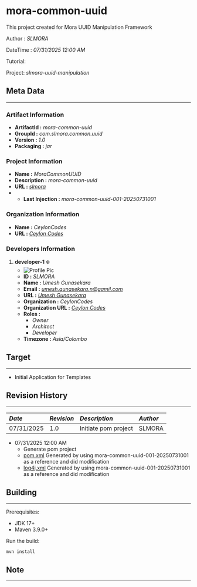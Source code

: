 [//]: # " Copyright (c) 2025 CeylonCodes and/or its affiliates. All rights reserved. "

# mora-common-uuid

This project created for Mora UUID Manipulation Framework

Author : _SLMORA_

DateTime : _07/31/2025 12:00 AM_

Tutorial: 

Project: _slmora-uuid-manipulation_

## Meta Data

---

### Artifact Information
- **ArtifactId :** _mora-common-uuid_
- **GroupId :** _com.slmora.common.uuid_
- **Version :** _1.0_
- **Packaging :** _jar_

### Project Information
- **Name :** _MoraCommonUUID_
- **Description :** _mora-common-uuid_
- **URL :** _[slmora](http://www.slmora.com "www.slmora.com")_
- - **Last Injection :** _mora-common-uuid-001-20250731001_

### Organization Information
- **Name :** _CeylonCodes_
- **URL :** _[Ceylon Codes](http://www.ceyloncodes.com "www.ceyloncodes.com")_

### Developers Information
1. **developer-1** :snowflake:
	- ![Profile Pic](https://avatars.githubusercontent.com/u/12097282?v=4)
	- **ID :** _SLMORA_
	- **Name :** _Umesh Gunasekara_
	- **Email :** _<umesh.gunasekara.n@gamil.com>_
	- **URL :** _[Umesh Gunasekara](http://www.umeshgunasekara.com "www.umeshgunasekara.com")_
	- **Organization :** _CeylonCodes_
	- **Organization URL :** _[Ceylon Codes](http://www.ceyloncodes.com "www.ceyloncodes.com")_
	- **Roles :**
		+ _Owner_
		+ _Architect_
		+ _Developer_
	- **Timezone :** _Asia/Colombo_

## Target

---

- Initial Application for Templates

## Revision History

---

| _Date_     | _Revision_ | _Description_         | _Author_ |
|:-----------|:-----------|:----------------------|:---------|
| 07/31/2025 | 1.0        | Initiate  pom project | SLMORA   |
- 07/31/2025 12:00 AM
    + Generate pom project
    + [pom.xml](pom.xml) Generated by using mora-common-uuid-001-20250731001 as a reference and did modification
    + [log4j.xml](src/main/resources/log4j2.xml) Generated by using mora-common-uuid-001-20250731001 as a reference and did modification

## Building

----

Prerequisites:

* JDK 17+
* Maven 3.9.0+

Run the build:

`mvn install`

## Note

----